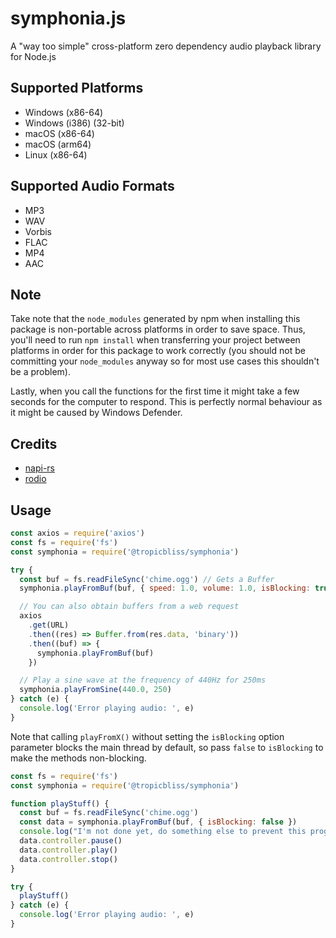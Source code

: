 # symphonia.js

A "way too simple" cross-platform zero dependency audio playback library for Node.js

## Supported Platforms

- Windows (x86-64)
- Windows (i386) (32-bit)
- macOS (x86-64)
- macOS (arm64)
- Linux (x86-64)

## Supported Audio Formats

- MP3
- WAV
- Vorbis
- FLAC
- MP4
- AAC

## Note

Take note that the `node_modules` generated by npm when installing this package is non-portable across platforms in order to save space. Thus, you'll need to run `npm install` when transferring your project between platforms in order for this package to work correctly (you should not be committing your `node_modules` anyway so for most use cases this shouldn't be a problem).

Lastly, when you call the functions for the first time it might take a few seconds for the computer to respond. This is perfectly normal behaviour as it might be caused by Windows Defender.

## Credits

- [napi-rs](https://github.com/napi-rs/napi-rs)
- [rodio](https://github.com/RustAudio/rodio)

## Usage

```js
const axios = require('axios')
const fs = require('fs')
const symphonia = require('@tropicbliss/symphonia')

try {
  const buf = fs.readFileSync('chime.ogg') // Gets a Buffer
  symphonia.playFromBuf(buf, { speed: 1.0, volume: 1.0, isBlocking: true }) // The option object is optional. The speed and volume is both set to 1.0 and `isBlocking` is set to `true` by default.

  // You can also obtain buffers from a web request
  axios
    .get(URL)
    .then((res) => Buffer.from(res.data, 'binary'))
    .then((buf) => {
      symphonia.playFromBuf(buf)
    })

  // Play a sine wave at the frequency of 440Hz for 250ms
  symphonia.playFromSine(440.0, 250)
} catch (e) {
  console.log('Error playing audio: ', e)
}
```

Note that calling `playFromX()` without setting the `isBlocking` option parameter blocks the main thread by default, so pass `false` to `isBlocking` to make the methods non-blocking.

```js
const fs = require('fs')
const symphonia = require('@tropicbliss/symphonia')

function playStuff() {
  const buf = fs.readFileSync('chime.ogg')
  const data = symphonia.playFromBuf(buf, { isBlocking: false })
  console.log("I'm not done yet, do something else to prevent this program from exiting!")
  data.controller.pause()
  data.controller.play()
  data.controller.stop()
}

try {
  playStuff()
} catch (e) {
  console.log('Error playing audio: ', e)
}
```
